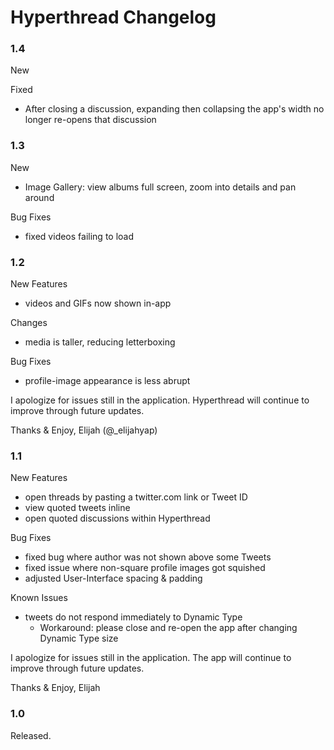 #  Hyperthread Changelog
### 1.4
New

Fixed
- After closing a discussion, expanding then collapsing the app's width no longer re-opens that discussion

### 1.3
New
- Image Gallery: view albums full screen, zoom into details and pan around

Bug Fixes
- fixed videos failing to load 

### 1.2
New Features
- videos and GIFs now shown in-app

Changes
- media is taller, reducing letterboxing 

Bug Fixes
- profile-image appearance is less abrupt

I apologize for issues still in the application.
Hyperthread will continue to improve through future updates.

Thanks & Enjoy,
Elijah (@_elijahyap)

### 1.1
New Features
- open threads by pasting a twitter.com link or Tweet ID
- view quoted tweets inline
- open quoted discussions within Hyperthread

Bug Fixes
- fixed bug where author was not shown above some Tweets
- fixed issue where non-square profile images got squished
- adjusted User-Interface spacing & padding

Known Issues
- tweets do not respond immediately to Dynamic Type
    - Workaround: please close and re-open the app after changing Dynamic Type size

I apologize for issues still in the application.
The app will continue to improve through future updates.

Thanks & Enjoy,
Elijah

### 1.0
Released.
